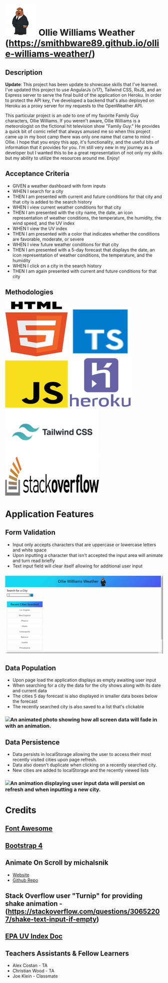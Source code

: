 # <img src="./assets/images/ollie-williams.png" height="100" width="100" alt="Ollie Williams weather reporter from TV show Family Guy."> Ollie Williams Weather (https://smithbware89.github.io/ollie-williams-weather/)

## Description
**Update**: This project has been update to showcase skills that I've learned. I've updated this project to use AngularJs (v17), Tailwind CSS, RxJS, and an Express server to serve the final build of the application on Heroku. In order to protect the API key, I've developed a backend that's also deployed on Heroku as a proxy server for my requests to the OpenWeather API.

This particular project is an ode to one of my favorite Family Guy characters, Ollie Williams. If you weren't aware, Ollie Williams is a meteorologist on the fictional hit television show "Family Guy." He provides a quick bit of comic relief that always amused me so when this project came up in my boot camp there was only one name that came to mind - Ollie. I hope that you enjoy this app, it's functionality, and the useful bits of information that it provides for you. I'm still very new in my journey as a developer but I wanted this to be a great representation of not only my skills but my ability to utilize the resources around me. Enjoy!

## Acceptance Criteria
- GIVEN a weather dashboard with form inputs
- WHEN I search for a city
- THEN I am presented with current and future conditions for that city and that city is added to the search history
- WHEN I view current weather conditions for that city
- THEN I am presented with the city name, the date, an icon representation of weather conditions, the temperature, the humidity, the wind speed, and the UV index
- WHEN I view the UV index
- THEN I am presented with a color that indicates whether the conditions are favorable, moderate, or severe
- WHEN I view future weather conditions for that city
- THEN I am presented with a 5-day forecast that displays the date, an icon representation of weather conditions, the temperature, and the humidity
- WHEN I click on a city in the search history
- THEN I am again presented with current and future conditions for that city

## Methodologies
<img src="./src/assets/HTML5.svg.png" height="175" width="200" alt="HTML 5 Logo">
<img src="./src/assets/typescript.svg" height="160" width="200" alt="TypeScript">
<img src="./src/assets/Javascript.svg" height="150" width="200" alt="Javascript Logo">
<img src="./src/assets/heroku.svg" height="160" width="200" alt="Heroku Logo">
<img src="./src/assets/tailwindcss.svg" height="150" width="300" alt="Tailwind CSS Logo"> 
<img src="./src/assets/StackOverflow.svg" height="125" width="300" alt="Stack Overflow Logo">

# Application Features
## Form Validation
- Input only accepts characters that are uppercase or lowercase letters and white space
- Upon inputting a character that isn't accepted the input area will animate and turn read briefly
- Text input field will clear itself allowing for additional user input
### <img src="./src/assets/InputValidation.gif" alt="Animated picture demonstrating how the form input will shake and turn red if the users input is invalid.">

## Data Population
- Upon page load the application displays as empty awaiting user input
- When searching for a city the data for the city shows along with its date and current data
- The cities 5 day forecast is also displayed in smaller data boxes below the forecast
- The recently searched city is also saved to a list that's clickable
### <img src="./src/assets/DataPopulating.gif" alt="An animated photo showing how all screen data will fade in with an animation.">

## Data Persistence
- Data persists in localStorage allowing the user to access their most recently visited cities upon page refresh. 
- Data also doesn't duplicate when clicking on a recently searched city.
- New cities are added to localStorage and the recently viewed lists
### <img src="./src/assets/DataPersistence.gif" alt="An animation displaying user input data will persist on refresh and when inputting a new city.">

# Credits
## [Font Awesome](https://fontawesome.com/)

## [Bootstrap 4](https://getbootstrap.com/docs/4.5/getting-started/introduction/)

## Animate On Scroll by michalsnik 
- [Website](https://michalsnik.github.io/aos/)
- [Github Repo](https://github.com/michalsnik/aos)

## Stack Overflow user "Turnip" for providing shake animation - (https://stackoverflow.com/questions/30652207/shake-text-input-if-empty)

## [EPA UV Index Doc](https://19january2017snapshot.epa.gov/sunsafety/uv-index-scale-1_.html#:~:text=A%20UV%20Index%20reading%20of%208%20to%2010%20means%20very,damaged%20and%20can%20burn%20quickly.&text=and%204%20p.m.-,If%20outdoors%2C%20seek%20shade%20and%20wear%20protective%20clothing%2C%20a%20wide,%2C%20and%20UV%2Dblocking%20sunglasses)

## Teachers Assistants & Fellow Learners
- Alex Costan - TA
- Christian Wood - TA
- Joe Klein - Classmate



